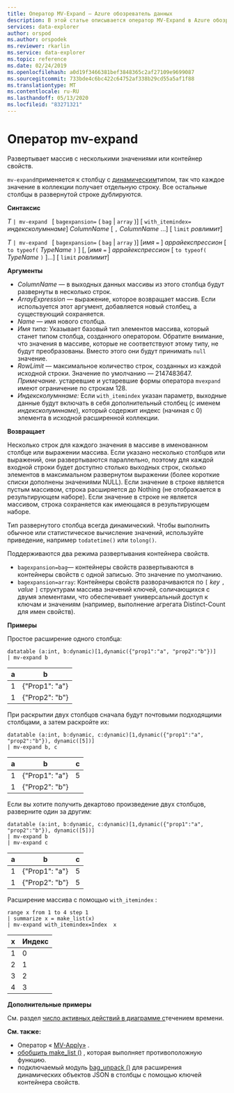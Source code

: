 ```yaml
---
title: Оператор MV-Expand — Azure обозреватель данных
description: В этой статье описывается оператор MV-Expand в Azure обозреватель данных.
services: data-explorer
author: orspod
ms.author: orspodek
ms.reviewer: rkarlin
ms.service: data-explorer
ms.topic: reference
ms.date: 02/24/2019
ms.openlocfilehash: a0d19f3466381bef3848365c2af27109e9699087
ms.sourcegitcommit: 733bde4c6bc422c64752af338b29cd55a5af1f88
ms.translationtype: MT
ms.contentlocale: ru-RU
ms.lasthandoff: 05/13/2020
ms.locfileid: "83271321"
---
```

# <a name="mv-expand-operator"></a>Оператор mv-expand

Развертывает массив с несколькими значениями или контейнер свойств.

`mv-expand`применяется к столбцу с [динамическим](./scalar-data-types/dynamic.md)типом, так что каждое значение в коллекции получает отдельную строку. Все остальные столбцы в развернутой строке дублируются. 

**Синтаксис**

*T* `| mv-expand ` [ `bagexpansion=` ( `bag`  |  `array` )] [ `with_itemindex=` *индексколумннаме*] *ColumnName* [ `,` *ColumnName* ...] [ `limit` *ровлимит*]

*T* `| mv-expand ` [ `bagexpansion=` ( `bag`  |  `array` )] [*имя* `=` ] *аррайекспрессион* [ `to typeof(` *TypeName* `)` ] [, [*имя* `=` ] *аррайекспрессион* [ `to typeof(` *TypeName* `)` ]...] [ `limit` *ровлимит*]

**Аргументы**

* *ColumnName* — в выходных данных массивы из этого столбца будут развернуты в несколько строк. 
* *ArrayExpression* — выражение, которое возвращает массив. Если используется этот аргумент, добавляется новый столбец, а существующий сохраняется.
* *Name* — имя нового столбца.
* *Имя типа:* Указывает базовый тип элементов массива, который станет типом столбца, созданного оператором.
    Обратите внимание, что значения в массиве, которые не соответствуют этому типу, не будут преобразованы. Вместо этого они будут принимать `null` значение.
* *RowLimit* — максимальное количество строк, созданных из каждой исходной строки. Значение по умолчанию — 2147483647. 
*Примечание*. устаревшие и устаревшие формы оператора `mvexpand` имеют ограничение по строкам 128.
* *Индексколумннаме:* Если `with_itemindex` указан параметр, выходные данные будут включать в себя дополнительный столбец (с именем *индексколумннаме*), который содержит индекс (начиная с 0) элемента в исходной расширенной коллекции. 

**Возвращает**

Несколько строк для каждого значения в массиве в именованном столбце или выражении массива.
Если указано несколько столбцов или выражений, они развертываются параллельно, поэтому для каждой входной строки будет доступно столько выходных строк, сколько элементов в максимальном развернутом выражении (более короткие списки дополнены значениями NULL). Если значение в строке является пустым массивом, строка расширяется до Nothing (не отображается в результирующем наборе). Если значение в строке не является массивом, строка сохраняется как имеющаяся в результирующем наборе. 

Тип развернутого столбца всегда динамический. Чтобы выполнить обычное или статистическое вычисление значений, используйте приведение, например `todatetime()` или `tolong()`.

Поддерживаются два режима развертывания контейнера свойств.
* `bagexpansion=bag`— контейнеры свойств развертываются в контейнеры свойств с одной записью. Это значение по умолчанию.
* `bagexpansion=array`: Контейнеры свойств разворачиваются по `[` *key* `,` *value* `]` структурам массива значений ключей, соличающихся с двумя элементами, что обеспечивает универсальный доступ к ключам и значениям (например, выполнение агрегата Distinct-Count для имен свойств). 

**Примеры**

Простое расширение одного столбца:

<!-- csl: https://help.kusto.windows.net:443/Samples -->
 ```kusto
datatable (a:int, b:dynamic)[1,dynamic({"prop1":"a", "prop2":"b"})]
| mv-expand b 
```

|а|b|
|---|---|
|1|{"Prop1": "a"}|
|1|{"Prop2": "b"}|


При раскрытии двух столбцов сначала будут почтовыми подходящими столбцами, а затем раскройте их:

<!-- csl: https://help.kusto.windows.net:443/Samples -->
```kusto
datatable (a:int, b:dynamic, c:dynamic)[1,dynamic({"prop1":"a", "prop2":"b"}), dynamic([5])]
| mv-expand b, c 
```

|а|b|с|
|---|---|---|
|1|{"Prop1": "a"}|5|
|1|{"Prop2": "b"}||

Если вы хотите получить декартово произведение двух столбцов, разверните один за другим:

<!-- csl: https://help.kusto.windows.net:443/Samples -->
```kusto
datatable (a:int, b:dynamic, c:dynamic)[1,dynamic({"prop1":"a", "prop2":"b"}), dynamic([5])]
| mv-expand b 
| mv-expand c
```

|а|b|с|
|---|---|---|
|1|{"Prop1": "a"}|5|
|1|{"Prop2": "b"}|5|


Расширение массива с помощью `with_itemindex` :

<!-- csl: https://help.kusto.windows.net:443/Samples -->
```kusto
range x from 1 to 4 step 1 
| summarize x = make_list(x) 
| mv-expand with_itemindex=Index  x 
```

|x|Индекс|
|---|---|
|1|0|
|2|1|
|3|2|
|4|3|


**Дополнительные примеры**

См. раздел [число активных действий в диаграмме с](./samples.md#concurrent-activities)течением времени.

**См. также:**

- Оператор « [MV-Apply»](./mv-applyoperator.md) .
- [обобщить make_list ()](makelist-aggfunction.md) , которая выполняет противоположную функцию.
- подключаемый модуль [bag_unpack ()](bag-unpackplugin.md) для расширения динамических объектов JSON в столбцы с помощью ключей контейнера свойств.
